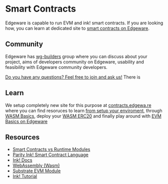 # Smart Contracts

Edgeware is capable to run EVM and ink! smart contracts. If you are looking how, you can learn at dedicated site to [smart contracts on Edgeware](https://contracts.edgewa.re/).

## Community

Edgeware has [wg-builders](https://commonwealth.im/edgeware/discussions/wg-builders) group where you can discuss about your project, aims of developers community on Edgeware, usability and feasibility with Edgeware community developers.

[Do you have any questions? Feel free to join and ask us!](https://t.me/edg_developers) There is

## Learn

We setup completely new site for this purpose at [contracts.edgewa.re](https://github.com/hicommonwealth/edgeware-documentation/tree/58645d7870426b3415b2350203856680148569e1/docs/contribute/develop/smart-contracts/contracts.edgewa.re) where you can find resoruces to learn [from setup your enviroment](https://contracts.edgewa.re/#/0/introduction), through [WASM Basics](https://contracts.edgewa.re/#/1/introduction), deploy your [WASM ERC20](https://contracts.edgewa.re/#/2/introduction) and finally play around with [EVM Basics on Edgeware](https://contracts.edgewa.re/#/4/evm-introduction)

## Resources

* [Smart Contracts vs Runtime Modules](https://substrate.dev/docs/en/knowledgebase/smart-contracts/overview#smart-contracts-vs-runtime-modules)
* [Parity Ink! Smart Contract Language](https://github.com/paritytech/ink)
* [Ink! Docs](https://substrate.dev/docs/en/development/contracts/ink)
* [WebAssembly \(Wasm\)](https://github.com/hicommonwealth/edgeware-documentation/tree/58645d7870426b3415b2350203856680148569e1/docs/contribute/develop/smart-contracts/contribute/develop/smart-contracts/webassembly-wasm.md)
* [Substrate EVM Module](https://substrate.dev/docs/en/next/conceptual/runtime/contracts/evm_module)
* [Ink! Tutorial](https://substrate.dev/substrate-contracts-workshop/#/)

